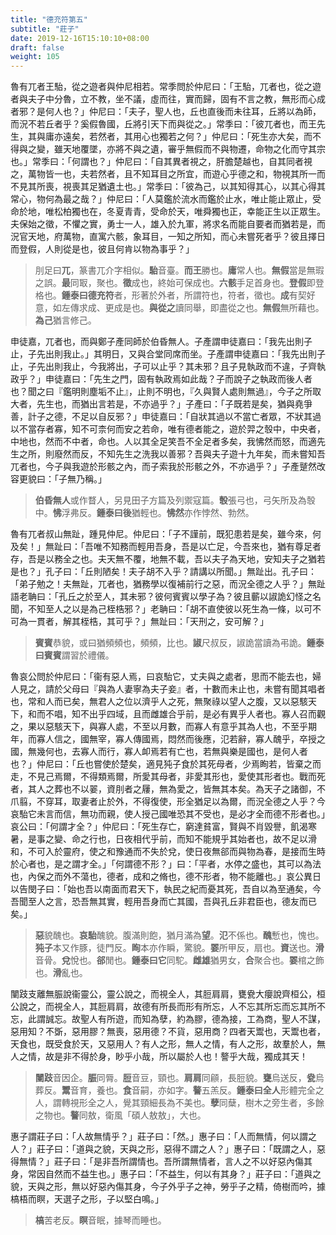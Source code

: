 ```yaml
---
title: "德充符第五"
subtitle: "莊子"
date: 2019-12-16T15:10:10+08:00
draft: false
weight: 105
---
```




魯有兀者王駘，從之遊者與仲尼相若。常季問於仲尼曰：「<span class="text-muted">王駘，兀者也，從之遊者與夫子中分魯，立不教，坐不議，虛而往，實而歸，固有不言之教，無形而心成者邪？是何人也？</span>」仲尼曰：「<span class="text-muted">夫子，聖人也，丘也直後而未往耳，丘將以為師，而況不若丘者乎？奚假魯國，丘將引天下而與從之。</span>」常季曰：「<span class="text-muted">彼兀者也，而王先生，其與庸亦遠矣，若然者，其用心也獨若之何？</span>」仲尼曰：「<span class="text-muted">死生亦大矣，而不得與之變，雖天地覆墜，亦將不與之遺，審乎無假而不與物遷，命物之化而守其宗也。</span>」常季曰：「<span class="text-muted">何謂也？</span>」仲尼曰：「<span class="text-muted">自其異者視之，肝膽楚越也，自其同者視之，萬物皆一也，夫若然者，且不知耳目之所宜，而遊心乎德之和，物視其所一而不見其所喪，視喪其足猶遺土也。</span>」常季曰：「<span class="text-muted">彼為己，以其知得其心，以其心得其常心，物何為最之哉？</span>」仲尼曰：「<span class="text-muted">人莫鑑於流水而鑑於止水，唯止能止眾止，受命於地，唯松柏獨也在，冬夏青青，受命於天，唯舜獨也正，幸能正生以正眾生。夫保始之徵，不懼之實，勇士一人，雄入於九軍，將求名而能自要者而猶若是，而況官天地，府萬物，直寓六骸，象耳目，一知之所知，而心未嘗死者乎？彼且擇日而登假，人則從是也，彼且何肯以物為事乎？</span>」

> 刖足曰**兀**，篆書兀介字相似。**駘**音臺。**而王**勝也。**庸**常人也。**無假**當是無瑕之誤。**最**同冣，聚也。**徵**成也，終始可保成也。**六骸**手足首身也。**登假**即登格也。<strong class="text-success">鍾泰曰</strong>**德充符**者，形著於外者，所謂符也，符者，徵也。**成**有契好意，如左傳求成、更成是也。**與從之**讀同舉，即盡從之也。**無假**無所藉也。**為己**猶言修己。



申徒嘉，兀者也，而與鄭子產同師於伯昏無人。子產謂申徒嘉曰：「<span class="text-muted">我先出則子止，子先出則我止。</span>」其明日，又與合堂同席而坐。子產謂申徒嘉曰：「<span class="text-muted">我先出則子止，子先出則我止，今我將出，子可以止乎？其未邪？且子見執政而不違，子齊執政乎？</span>」申徒嘉曰：「<span class="text-muted">先生之門，固有執政焉如此哉？子而說子之執政而後人者也？聞之曰『鑑明則塵垢不止』，止則不明也，『久與賢人處則無過』，今子之所取大者，先生也，而猶出言若是，不亦過乎？</span>」子產曰：「<span class="text-muted">子既若是矣，猶與堯爭善，計子之德，不足以自反邪？</span>」申徒嘉曰：「<span class="text-muted">自狀其過以不當亡者眾，不狀其過以不當存者寡，知不可柰何而安之若命，唯有德者能之，遊於羿之彀中，中央者，中地也，然而不中者，命也。人以其全足笑吾不全足者多矣，我怫然而怒，而適先生之所，則廢然而反，不知先生之洗我以善邪？吾與夫子遊十九年矣，而未嘗知吾兀者也，今子與我遊於形骸之內，而子索我於形骸之外，不亦過乎？</span>」子產蹵然改容更貌曰：「<span class="text-muted">子無乃稱。</span>」

> **伯昏無人**或作瞀人，另見田子方篇及列禦寇篇。**彀**張弓也，弓矢所及為彀中。**怫**浮弗反。<strong class="text-success">鍾泰曰</strong>**後**猶輕也。**怫然**亦作悖然、勃然。



魯有兀者叔山無趾，踵見仲尼。仲尼曰：「<span class="text-muted">子不謹前，既犯患若是矣，雖今來，何及矣！</span>」無趾曰：「<span class="text-muted">吾唯不知務而輕用吾身，吾是以亡足，今吾來也，猶有尊足者存，吾是以務全之也。夫天無不覆，地無不載，吾以夫子為天地，安知夫子之猶若是也？</span>」孔子曰：「<span class="text-muted">丘則陋矣！夫子胡不入乎？請講以所聞。</span>」無趾出。孔子曰：「<span class="text-muted">弟子勉之！夫無趾，兀者也，猶務學以復補前行之惡，而況全德之人乎？</span>」無趾語老聃曰：「<span class="text-muted">孔丘之於至人，其未邪？彼何賓賓以學子為？彼且蘄以諔詭幻怪之名聞，不知至人之以是為己桎梏邪？</span>」老聃曰：「<span class="text-muted">胡不直使彼以死生為一條，以可不可為一貫者，解其桎梏，其可乎？</span>」無趾曰：「<span class="text-muted">天刑之，安可解？</span>」

> **賓賓**恭貌，或曰猶頻頻也，頻頻，比也。**諔**尺叔反，諔詭當讀為弔詭。<strong class="text-success">鍾泰曰</strong>**賓賓**謂習於禮儀。



魯哀公問於仲尼曰：「<span class="text-muted">衞有惡人焉，曰哀駘它，丈夫與之處者，思而不能去也，婦人見之，請於父母曰『與為人妻寧為夫子妾』者，十數而未止也，未嘗有聞其唱者也，常和人而已矣，無君人之位以濟乎人之死，無聚祿以望人之腹，又以惡駭天下，和而不唱，知不出乎四域，且而雌雄合乎前，是必有異乎人者也。寡人召而觀之，果以惡駭天下，與寡人處，不至以月數，而寡人有意乎其為人也，不至乎期年，而寡人信之，國無宰，寡人傳國焉，悶然而後應，氾若辭，寡人醜乎，卒授之國，無幾何也，去寡人而行，寡人卹焉若有亡也，若無與樂是國也，是何人者也？</span>」仲尼曰：「<span class="text-muted">丘也嘗使於楚矣，適見㹠子食於其死母者，少焉眴若，皆棄之而走，不見己焉爾，不得類焉爾，所愛其母者，非愛其形也，愛使其形者也。戰而死者，其人之葬也不以翣，資刖者之屨，無為愛之，皆無其本矣。為天子之諸御，不爪翦，不穿耳，取妻者止於外，不得復使，形全猶足以為爾，而況全德之人乎？今哀駘它未言而信，無功而親，使人授己國唯恐其不受也，是必才全而德不形者也。</span>」哀公曰：「<span class="text-muted">何謂才全？</span>」仲尼曰：「<span class="text-muted">死生存亡，窮達貧富，賢與不肖毀譽，飢渴寒暑，是事之變、命之行也，日夜相代乎前，而知不能規乎其始者也，故不足以滑和，不可入於靈府，使之和豫通而不失於兌，使日夜無郤而與物為春，是接而生時於心者也，是之謂才全。</span>」「<span class="text-muted">何謂德不形？</span>」曰：「<span class="text-muted">平者，水停之盛也，其可以為法也，內保之而外不蕩也，德者，成和之脩也，德不形者，物不能離也。</span>」哀公異日以告閔子曰：「<span class="text-muted">始也吾以南面而君天下，執民之紀而憂其死，吾自以為至通矣，今吾聞至人之言，恐吾無其實，輕用吾身而亡其國，吾與孔丘非君臣也，德友而已矣。</span>」

> **惡**貌醜也。**哀駘**醜貌。腹滿則飽，猶月滿為**望**。**氾**不係也。**醜**慙也，愧也。**㹠子**本又作豚，徒門反。**眴**本亦作瞬，驚貌。**翣**所甲反，扇也。**資**送也。**滑**音骨。**兌**悅也。**郤**閒也。<strong class="text-success">鍾泰曰</strong>**它**同駝。**雌雄**猶男女，**合**聚合也。**翣**棺之飾也。**滑**亂也。



闉跂支離無脤說衞靈公，靈公說之，而視全人，其脰肩肩，甕㼜大癭說齊桓公，桓公說之，而視全人，其脰肩肩，故德有所長而形有所忘，人不忘其所忘而忘其所不忘，此謂誠忘。故聖人有所遊，而知為孽，約為膠，德為接，工為商，聖人不謀，惡用知？不斲，惡用膠？無喪，惡用德？不貨，惡用商？四者天鬻也，天鬻也者，天食也，既受食於天，又惡用人？有人之形，無人之情，有人之形，故羣於人，無人之情，故是非不得於身，眇乎小哉，所以屬於人也！謷乎大哉，獨成其天！

> **闉跂**音因企。**脤**同脣。**脰**音豆，頸也。**肩肩**同顅，長脰貌。**甕**烏送反，**㼜**烏葬反。**鬻**音育，養也。**食**音嗣，亦如字。**謷**五羔反。<strong class="text-success">鍾泰曰</strong>**全人**形體完全之人，謂轉視形全之人，覺其頸細長為不美也。**孽**同蘖，樹木之旁生者，多餘之物也。**謷**同敖，衛風「碩人敖敖」，大也。



惠子謂莊子曰：「<span class="text-muted">人故無情乎？</span>」莊子曰：「<span class="text-muted">然。</span>」惠子曰：「<span class="text-muted">人而無情，何以謂之人？</span>」莊子曰：「<span class="text-muted">道與之貌，天與之形，惡得不謂之人？</span>」惠子曰：「<span class="text-muted">既謂之人，惡得無情？</span>」莊子曰：「<span class="text-muted">是非吾所謂情也。吾所謂無情者，言人之不以好惡內傷其身，常因自然而不益生也。</span>」惠子曰：「<span class="text-muted">不益生，何以有其身？</span>」莊子曰：「<span class="text-muted">道與之貌，天與之形，無以好惡內傷其身，今子外乎子之神，勞乎子之精，倚樹而吟，據槁梧而瞑，天選子之形，子以堅白鳴。</span>」

> **槁**苦老反。**瞑**音眠，據琴而睡也。